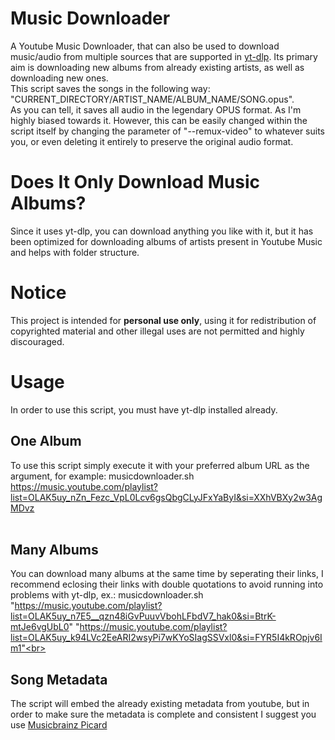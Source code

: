 # Music Downloader
A Youtube Music Downloader, that can also be used to download music/audio from multiple sources that are supported in [yt-dlp](https://github.com/yt-dlp/yt-dlp).
Its primary aim is downloading new albums from already existing artists, as well as downloading new ones.<br>
This script saves the songs in the following way: "CURRENT_DIRECTORY/ARTIST_NAME/ALBUM_NAME/SONG.opus".<br>
As you can tell, it saves all audio in the legendary OPUS format. As I'm highly biased towards it. However, this can be easily changed within the script itself by changing the parameter of "--remux-video" to whatever suits you, or even deleting it entirely to preserve the original audio format.

# Does It Only Download Music Albums?
Since it uses yt-dlp, you can download anything you like with it, but it has been optimized for downloading albums of artists present in Youtube Music and helps with folder structure.

# Notice
This project is intended for **personal use only**, using it for redistribution of copyrighted material and other illegal uses are not permitted and highly discouraged.

# Usage
In order to use this script, you must have yt-dlp installed already.

## One Album
To use this script simply execute it with your preferred album URL as the argument, for example: musicdownloader.sh https://music.youtube.com/playlist?list=OLAK5uy_nZn_Fezc_VpL0Lcv6gsQbgCLyJFxYaByI&si=XXhVBXy2w3AgMDvz<br><br>
## Many Albums
You can download many albums at the same time by seperating their links, I recommend eclosing their links with double quotations to avoid running into problems with yt-dlp, ex.: musicdownloader.sh "https://music.youtube.com/playlist?list=OLAK5uy_n7E5__qzn48iGvPuuvVbohLFbdV7_hak0&si=BtrK-mtJe6vgUbL0" "https://music.youtube.com/playlist?list=OLAK5uy_k94LVc2EeARI2wsyPi7wKYoSIagSSVxl0&si=FYR5I4kROpjv6Im1"<br><br>
## Song Metadata
The script will embed the already existing metadata from youtube, but in order to make sure the metadata is complete and consistent I suggest you use [Musicbrainz Picard](https://picard.musicbrainz.org/)
